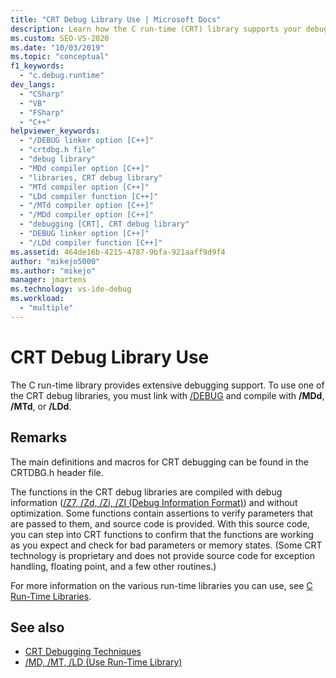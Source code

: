 ```yaml
---
title: "CRT Debug Library Use | Microsoft Docs"
description: Learn how the C run-time (CRT) library supports your debugging efforts, and what you must do to use the CRT debug libraries.
ms.custom: SEO-VS-2020
ms.date: "10/03/2019"
ms.topic: "conceptual"
f1_keywords:
  - "c.debug.runtime"
dev_langs:
  - "CSharp"
  - "VB"
  - "FSharp"
  - "C++"
helpviewer_keywords:
  - "/DEBUG linker option [C++]"
  - "crtdbg.h file"
  - "debug library"
  - "MDd compiler option [C++]"
  - "libraries, CRT debug library"
  - "MTd compiler option [C++]"
  - "LDd compiler function [C++]"
  - "/MTd compiler option [C++]"
  - "/MDd compiler option [C++]"
  - "debugging [CRT], CRT debug library"
  - "DEBUG linker option [C++]"
  - "/LDd compiler function [C++]"
ms.assetid: 464de16b-4215-4787-9bfa-921aaff9d9f4
author: "mikejo5000"
ms.author: "mikejo"
manager: jmartens
ms.technology: vs-ide-debug
ms.workload:
  - "multiple"
---
```

# CRT Debug Library Use
The C run-time library provides extensive debugging support. To use one of the CRT debug libraries, you must link with [/DEBUG](/cpp/build/reference/debug-generate-debug-info) and compile with **/MDd**, **/MTd**, or **/LDd**.

## Remarks
 The main definitions and macros for CRT debugging can be found in the CRTDBG.h header file.

 The functions in the CRT debug libraries are compiled with debug information ([/Z7, /Zd, /Zi, /ZI (Debug Information Format)](/cpp/build/reference/z7-zi-zi-debug-information-format)) and without optimization. Some functions contain assertions to verify parameters that are passed to them, and source code is provided. With this source code, you can step into CRT functions to confirm that the functions are working as you expect and check for bad parameters or memory states. (Some CRT technology is proprietary and does not provide source code for exception handling, floating point, and a few other routines.)

 For more information on the various run-time libraries you can use, see [C Run-Time Libraries](/cpp/c-runtime-library/crt-library-features).

## See also

- [CRT Debugging Techniques](../debugger/crt-debugging-techniques.md)
- [/MD, /MT, /LD (Use Run-Time Library)](/cpp/build/reference/md-mt-ld-use-run-time-library)